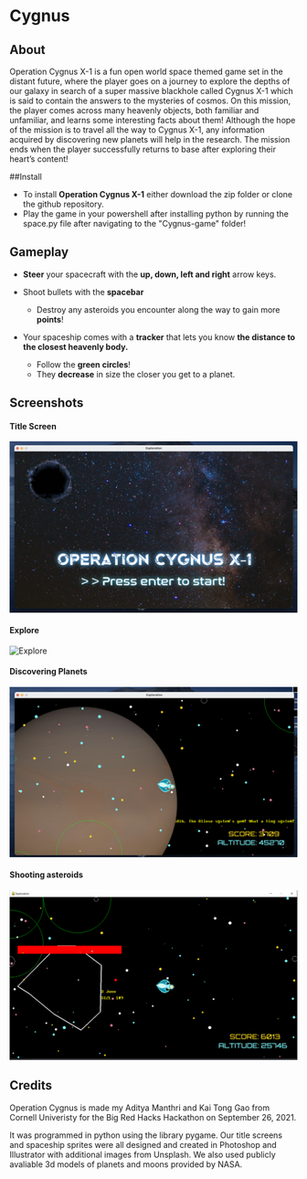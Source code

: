 # Cygnus

## About

Operation Cygnus X-1 is a fun open world space themed game set in the distant future, where the player goes on a journey to explore the depths of our galaxy in search of a super massive blackhole called Cygnus X-1 which is said to contain the answers to the mysteries of cosmos. On this mission, the player comes across many heavenly objects, both familiar and unfamiliar, and learns some interesting facts about them! Although the hope of the mission is to travel all the way to Cygnus X-1, any information acquired by discovering new planets will help in the research. The mission ends when the player successfully returns to base after exploring their heart’s content!

##Install

- To install **Operation Cygnus X-1** either download the zip folder or clone the github repository.
- Play the game in your powershell after installing python by running the space.py file after navigating to the "Cygnus-game" folder!



## Gameplay

- **Steer** your spacecraft with the **up, down, left and right** arrow keys.

- Shoot bullets with the **spacebar**
  -  Destroy any asteroids you encounter along the way to gain more **points**!

- Your spaceship comes with a **tracker** that lets you know **the distance to the closest heavenly body.**
  - Follow the **green circles**!
  - They **decrease** in size the closer you get to a planet.

## Screenshots

#### Title Screen
![Title Screen](Cygnus/ss/title.png)

#### Explore
![Explore](ss/explore.png)

#### Discovering Planets

![Discovering Planets](Cygnus/ss/planet.png)


#### Shooting asteroids
![Shooting Asteroids](Cygnus/ss/shooting.png)

## Credits

Operation Cygnus is made my Aditya Manthri and Kai Tong Gao from Cornell Univeristy for the Big Red Hacks Hackathon on September 26, 2021.

It was programmed in python using the library pygame. Our title screens and spaceship sprites were all designed and created in Photoshop and Illustrator with additional images from Unsplash. We also used publicly avaliable 3d models of planets and moons provided by NASA.
